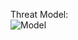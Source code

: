 Threat Model: \
![Model](https://github.com/Rania-ME/csci-476-594-spring2021-private/edit/main/lab01/threat_model)
